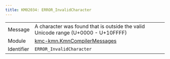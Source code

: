 ```yaml
---
title: KM02034: ERROR_InvalidCharacter
---
```


|            |           |
|------------|---------- |
| Message    | A character was found that is outside the valid Unicode range \(U\+0000 \- U\+10FFFF\) |
| Module     | [kmc-kmn.KmnCompilerMessages](kmc-kmn.kmncompilermessages) |
| Identifier | `ERROR_InvalidCharacter` |


